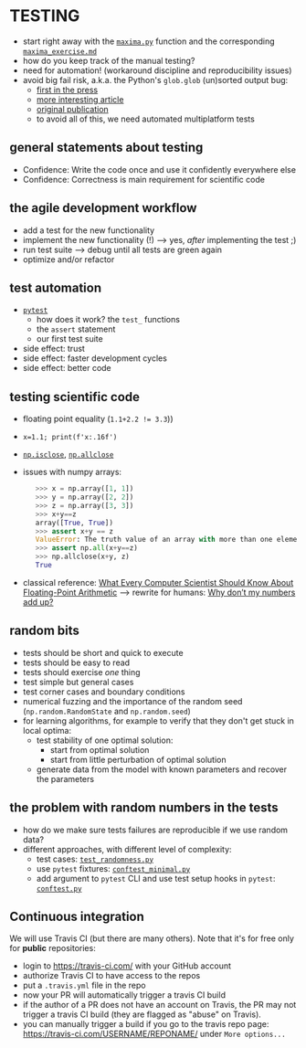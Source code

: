 # TESTING
- start right away with the [`maxima.py`](maxima.py) function and the corresponding [`maxima_exercise.md`](maxima_exercise.md)
- how do you keep track of the manual testing?
- need for automation! (workaround discipline and reproducibility issues)
- avoid big fail risk, a.k.a. the Python's `glob.glob` (un)sorted output bug:
    - [first in the press](https://www.vice.com/en_us/article/zmjwda/a-code-glitch-may-have-caused-errors-in-more-than-100-published-studies)
    - [more interesting article](https://www.theregister.co.uk/2019/10/15/bug_python_scripts/)
    - [original publication](https://pubs.acs.org/doi/full/10.1021/acs.orglett.9b03216)
    - to avoid all of this, we need automated multiplatform tests

## general statements about testing
- Confidence: Write the code once and use it confidently everywhere else
- Confidence: Correctness is main requirement for scientific code

## the agile development workflow
  - add a test for the new functionality
  - implement the new functionality (!) ⟶ yes, *after* implementing the test ;)
  - run test suite ⟶ debug until all tests are green again
  - optimize and/or refactor

## test automation 
  - [`pytest`](http://pytest.org)
      - how does it work? the `test_` functions
      - the `assert` statement
      - our first test suite
  - side effect: trust
  - side effect: faster development cycles
  - side effect: better code

## testing scientific code
  - floating point equality (`1.1+2.2 != 3.3`))
  - `x=1.1; print(f'x:.16f')`
  - [`np.isclose`](https://docs.scipy.org/doc/numpy/reference/generated/numpy.isclose.html), [`np.allclose`](https://docs.scipy.org/doc/numpy/reference/generated/numpy.allclose.html)
  - issues with numpy arrays:

      ```python
         >>> x = np.array([1, 1])
         >>> y = np.array([2, 2])
         >>> z = np.array([3, 3])
         >>> x+y==z
         array([True, True])
         >>> assert x+y == z
         ValueError: The truth value of an array with more than one element is ambiguous. Use a.any() or a.all()
         >>> assert np.all(x+y==z)
         >>> np.allclose(x+y, z)
         True
      ```
  - classical reference: [What Every Computer Scientist Should Know About Floating-Point Arithmetic](https://docs.oracle.com/cd/E19957-01/806-3568/ncg_goldberg.html) ⟶ rewrite for humans: [Why don’t my numbers add up?](http://floating-point-gui.de)

## random bits
  - tests should be short and quick to execute
  - tests should be easy to read
  - tests should exercise *one* thing
  - test simple but general cases
  - test corner cases and boundary conditions
  - numerical fuzzing and the importance of the random seed (`np.random.RandomState` and `np.random.seed`)
  - for learning algorithms, for example to verify that they don't get stuck in local optima:
      - test stability of one optimal solution:
          - start from optimal solution
          - start from little perturbation of optimal solution
      - generate data from the model with known parameters and recover the parameters

## the problem with random numbers in the tests
  - how do we make sure tests failures are reproducible if we use random data?
  - different approaches, with different level of complexity:
      - test cases: [`test_randomness.py`](test_randomness.py)
      - use `pytest` fixtures: [`conftest_minimal.py`](conftest_minimal.py)
      - add argument to `pytest` CLI and use test setup hooks in `pytest`: [`conftest.py`](conftest.py)


## Continuous integration
We will use Travis CI (but there are many others). Note that it's for free only for **public** repositories:

- login to https://travis-ci.com/ with your GitHub account
- authorize Travis CI to have access to the repos
- put a `.travis.yml` file in the repo
- now your PR will automatically trigger a travis CI build
- if the author of a PR does not have an account on Travis, the PR may not trigger a travis CI build (they are flagged as "abuse" on Travis).
- you can manually trigger a build if you go to the travis repo page: https://travis-ci.com/USERNAME/REPONAME/ under `More options...`

